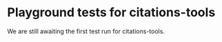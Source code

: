 # Playground tests for citations-tools
We are still awaiting the first test run for citations-tools.
